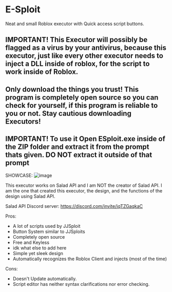# E-Sploit
Neat and small Roblox executor with Quick access script buttons.

## IMPORTANT! This Executor will possibly be flagged as a virus by your antivirus, because this executor, just like every other executor needs to inject a DLL inside of roblox, for the script to work inside of Roblox.
## Only download the things you trust! This program is completely open source so you can check for yourself, if this program is reliable to you or not. Stay cautious downloading Executors!

## IMPORTANT! To use it Open ESploit.exe inside of the ZIP folder and extract it from the prompt thats given. DO NOT extract it outside of that prompt

SHOWCASE:
![image](https://github.com/user-attachments/assets/a494e77d-7822-4b1d-b66f-4ddb991d024d)




This executor works on Salad API and I am NOT the creator of Salad API. I am the one that created this executor, the design, and the functions of the design using Salad API.

Salad API Discord server: https://discord.com/invite/jqTZGaqkaC

Pros:

- A lot of scripts used by JJSploit
- Button System similar to JJSploits
- Completely open source
- Free and Keyless
- idk what else to add here
- Simple yet sleek design
- Automatically recognizes the Roblox Client and injects (most of the time)

Cons:
- Doesn't Update automatically.
- Script editor has neither syntax clarifications nor error checking.
